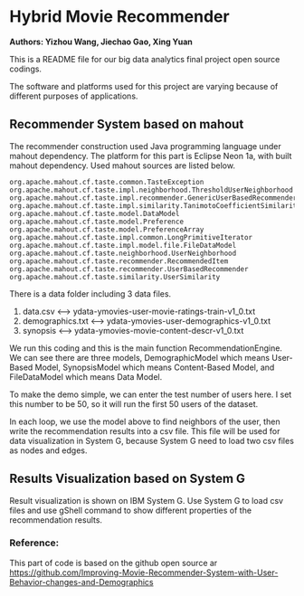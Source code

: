 # Hybrid Movie Recommender 
**Authors: Yizhou Wang, Jiechao Gao, Xing Yuan**

This is a README file for our big data analytics final project open source codings.

The software and platforms used for this project are varying because of different purposes of applications. 

## Recommender System based on mahout

The recommender construction used Java programming language under mahout dependency. The platform for this part is Eclipse Neon 1a, with built mahout dependency. Used mahout sources are listed below.

	org.apache.mahout.cf.taste.common.TasteException
	org.apache.mahout.cf.taste.impl.neighborhood.ThresholdUserNeighborhood
	org.apache.mahout.cf.taste.impl.recommender.GenericUserBasedRecommender
	org.apache.mahout.cf.taste.impl.similarity.TanimotoCoefficientSimilarity
	org.apache.mahout.cf.taste.model.DataModel
	org.apache.mahout.cf.taste.model.Preference
	org.apache.mahout.cf.taste.model.PreferenceArray
	org.apache.mahout.cf.taste.impl.common.LongPrimitiveIterator
	org.apache.mahout.cf.taste.impl.model.file.FileDataModel
	org.apache.mahout.cf.taste.neighborhood.UserNeighborhood
	org.apache.mahout.cf.taste.recommender.RecommendedItem
	org.apache.mahout.cf.taste.recommender.UserBasedRecommender
	org.apache.mahout.cf.taste.similarity.UserSimilarity

There is a data folder including 3 data files. 

 1. data.csv 		<—> 	ydata-ymovies-user-movie-ratings-train-v1_0.txt
 2. demographics.txt 	<—> 	ydata-ymovies-user-demographics-v1_0.txt
 3. synopsis 		<—> 	ydata-ymovies-movie-content-descr-v1_0.txt

We run this coding and this is the main function RecommendationEngine. We can see there are three models, DemographicModel which means User-Based Model, SynopsisModel which means Content-Based Model, and FileDataModel which means Data Model. 

To make the demo simple, we can enter the test number of users here. I set this number to be 50, so it will run the first 50 users of the dataset. 

In each loop, we use the model above to find neighbors of the user, then write the recommendation results into a csv file. This file will be used for data visualization in System G, because System G need to load two csv files as nodes and edges.

## Results Visualization based on System G

Result visualization is shown on IBM System G. Use System G to load csv files and use gShell command to show different properties of the recommendation results. 

### Reference: 

This part of code is based on the github open source ar https://github.com/Improving-Movie-Recommender-System-with-User-Behavior-changes-and-Demographics
